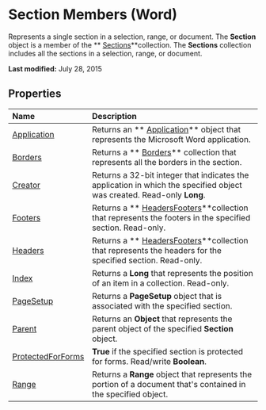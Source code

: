 
# Section Members (Word)
Represents a single section in a selection, range, or document. The  **Section** object is a member of the ** [Sections](cf6f77ba-9eee-5614-e697-bc031c4c6dcd.md)**collection. The  **Sections** collection includes all the sections in a selection, range, or document.

 **Last modified:** July 28, 2015


## Properties



|**Name**|**Description**|
|:-----|:-----|
| [Application](14858227-9055-a62b-02a7-48eae79aa618.md)|Returns an  ** [Application](d1cf6f8f-4e88-bf01-93b4-90a83f79cb44.md)** object that represents the Microsoft Word application.|
| [Borders](2b5e7f77-9e39-e24d-539d-9497432e9d92.md)|Returns a  ** [Borders](6dd1d4cc-2dcf-22c7-a299-4721a5543ba3.md)** collection that represents all the borders in the section.|
| [Creator](203b4c7d-29e2-cde0-b155-acd3bd68f7ff.md)|Returns a 32-bit integer that indicates the application in which the specified object was created. Read-only  **Long**.|
| [Footers](2aa522ae-fc34-eb75-790f-85a8182f76c2.md)|Returns a  ** [HeadersFooters](41dbbaa7-f139-3d3c-54d4-03a57ab8417a.md)**collection that represents the footers in the specified section. Read-only.|
| [Headers](72b61449-2f93-a67a-2757-3c0441961307.md)|Returns a  ** [HeadersFooters](41dbbaa7-f139-3d3c-54d4-03a57ab8417a.md)**collection that represents the headers for the specified section. Read-only.|
| [Index](4ae60df8-3d8f-fbcd-9a50-ba9f72ffbd60.md)|Returns a  **Long** that represents the position of an item in a collection. Read-only.|
| [PageSetup](ef198acd-1bb6-8e9b-64db-b162ad61f8c1.md)|Returns a  **PageSetup** object that is associated with the specified section.|
| [Parent](1bdf2fb6-5242-b8e9-ea12-7e50df14477b.md)|Returns an  **Object** that represents the parent object of the specified **Section** object.|
| [ProtectedForForms](f87ef960-9ef3-f5a8-c3e0-325c263e985b.md)| **True** if the specified section is protected for forms. Read/write **Boolean**.|
| [Range](aabe43c6-4ace-af98-f773-bc547f289c9d.md)|Returns a  **Range** object that represents the portion of a document that's contained in the specified object.|
